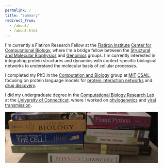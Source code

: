 ```yaml
---
permalink: /
title: "Summary"
redirect_from: 
  - /about/
  - /about.html
---
```


I'm currently a Flatiron Research Fellow at the [Flatiron Institute][11] [Center for Computational Biology][12], where I'm a bridge fellow between the [Structural and Molecular Biophysics][13] and [Genomics][14] groups. I'm currently interested in integrating protein structures and dynamics with context-specific biological networks to understand the molecular basis of cellular processes.

I completed my PhD in the [Computation and Biology][8] group at [MIT][5] [CSAIL][7], focusing on protein language models for [protein interaction networks][9] and [drug discovery][10].

I did my undergraduate degree in the [Computational Biology Research Lab][2] at the [University of Connecticut][1], where I worked on [phylogenetics][3] and [viral transmission][4].

![Textbooks](/assets/images/textbooks.jpg)

[1]: https://uconn.edu/ "University of Connecticut"
[2]: https://compbio.engr.uconn.edu/ "Computational Biology Research Lab"
[3]: https://compbio.engr.uconn.edu/software/treefix-tp/ "TreeFix-TP"
[4]: https://github.com/suz11001/virDTL "virDTL"

[5]: http://web.mit.edu/ "MIT"
[6]: https://www.eecs.mit.edu/ "Electrical Engineering and Computer Science"
[7]: https://www.csail.mit.edu/ "Computer Science and Artificial Intelligence Lab"
[8]: https://people.csail.mit.edu/bab/ "Computation and Biology Group"
[9]: https://github.com/samsledje/D-SCRIPT "D-SCRIPT"
[10]: https://github.com/samsledje/ConPLex "ConPLex"

[11]: https://www.simonsfoundation.org/flatiron/ "Flatiron Institute"
[12]: https://www.simonsfoundation.org/flatiron/center-for-computational-biology/ "Center for Computational Biology"
[13]: https://www.simonsfoundation.org/flatiron/center-for-computational-biology/structural-and-molecular-biophysics-collaboration/ "Structural and Molecular Biophysics Group"
[14]: https://www.simonsfoundation.org/flatiron/center-for-computational-biology/genomics/ "Genomics Group"